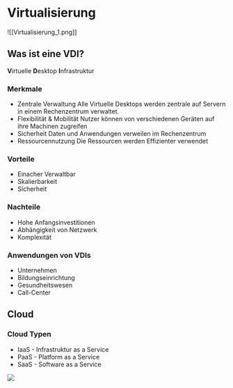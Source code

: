 # Virtualisierung 
![[Virtualisierung_1.png]]
## Was ist eine VDI?
**V**irtuelle **D**esktop **I**nfrastruktur

### Merkmale
- Zentrale Verwaltung
  Alle Virtuelle Desktops werden zentrale auf Servern in einem Rechenzentrum verwaltet.
- Flexibilität & Mobilität
  Nutzer können von verschiedenen Geräten auf ihre Machinen zugreifen
- Sicherheit
  Daten und Anwendungen verweilen im Rechenzentrum
- Ressourcennutzung
  Die Ressourcen werden Effizienter verwendet

### Vorteile
- Einacher Verwaltbar
- Skalierbarkeit
- Sicherheit
### Nachteile
- Hohe Anfangsinvestitionen
- Abhängigkeit von Netzwerk
- Komplexität

### Anwendungen von VDIs
- Unternehmen
- Bildungseinrichtung
- Gesundheitswesen
- Call-Center


## Cloud
### Cloud Typen
- IaaS - Infrastruktur as a Service
- PaaS - Platform as a Service
- SaaS - Software as a Service

![](Virtualisierung_2.png)
